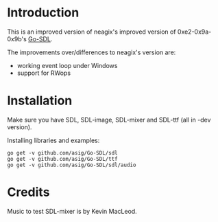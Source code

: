 # Introduction

This is an improved version of neagix's improved version of 0xe2-0x9a-0x9b's [Go-SDL](https://github.com/0xe2-0x9a-0x9b/Go-SDL).

The improvements over/differences to neagix's version are:

* working event loop under Windows
* support for RWops

# Installation

Make sure you have SDL, SDL-image, SDL-mixer and SDL-ttf (all in -dev version).

Installing libraries and examples:

    go get -v github.com/asig/Go-SDL/sdl
    go get -v github.com/asig/Go-SDL/ttf
    go get -v github.com/asig/Go-SDL/sdl/audio


# Credits

Music to test SDL-mixer is by Kevin MacLeod.
